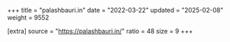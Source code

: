 +++
title = "palashbauri.in"
date = "2022-03-22"
updated = "2025-02-08"
weight = 9552

[extra]
source = "https://palashbauri.in/"
ratio = 48
size = 9
+++
